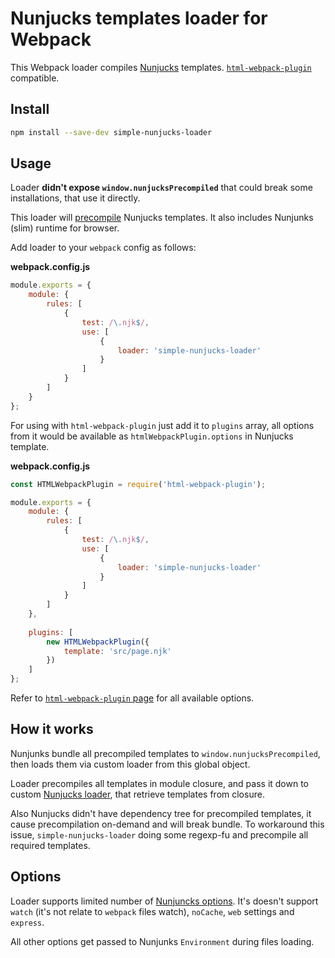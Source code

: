 # Nunjucks templates loader for Webpack
This Webpack loader compiles [Nunjucks](https://github.com/mozilla/nunjucks) templates.
[`html-webpack-plugin`](https://github.com/jantimon/html-webpack-plugin) compatible. 

## Install
```bash
npm install --save-dev simple-nunjucks-loader
```

## Usage
Loader **didn't expose `window.nunjucksPrecompiled`** that could break some
installations, that use it directly.

This loader will [precompile](https://mozilla.github.io/nunjucks/api.html#precompiling)
Nunjucks templates. It also includes Nunjunks (slim) runtime for browser.

Add loader to your `webpack` config as follows:

**webpack.config.js**
```js
module.exports = {
    module: {
        rules: [
            {
                test: /\.njk$/,
                use: [
                    {
                        loader: 'simple-nunjucks-loader'
                    }
                ]
            }
        ]
    }
};
```

For using with `html-webpack-plugin` just add it to `plugins` array, all options
from it would be available as `htmlWebpackPlugin.options` in Nunjucks template.


**webpack.config.js**
```js
const HTMLWebpackPlugin = require('html-webpack-plugin');

module.exports = {
    module: {
        rules: [
            {
                test: /\.njk$/,
                use: [
                    {
                        loader: 'simple-nunjucks-loader'
                    }
                ]
            }
        ]
    },
    
    plugins: [
        new HTMLWebpackPlugin({
            template: 'src/page.njk'
        })
    ]
};
```

Refer to [`html-webpack-plugin` page](https://github.com/jantimon/html-webpack-plugin/#options)
for all available options.

## How it works
Nunjunks bundle all precompiled templates to `window.nunjucksPrecompiled`, then
loads them via custom loader from this global object.

Loader precompiles all templates in module closure, and pass it down to custom
[Nunjucks loader](https://mozilla.github.io/nunjucks/api.html#loader), that
retrieve templates from closure.

Also Nunjucks didn't have dependency tree for precompiled templates, it cause
precompilation on-demand and will break bundle. To workaround this issue,
`simple-nunjucks-loader` doing some regexp-fu and precompile all required
templates.

## Options
Loader supports limited number of [Nunjuncks options](https://mozilla.github.io/nunjucks/api.html#configure).
It's doesn't support `watch` (it's not relate to `webpack` files watch),
`noCache`, `web` settings and `express`.

All other options get passed to Nunjunks `Environment` during files loading.
